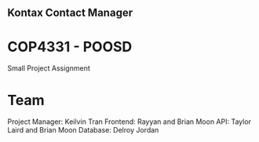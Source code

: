 ## Kontax Contact Manager

# COP4331 - POOSD

Small Project Assignment

# Team

Project Manager: Keilvin Tran
Frontend: Rayyan and Brian Moon
API: Taylor Laird and Brian Moon
Database: Delroy Jordan
